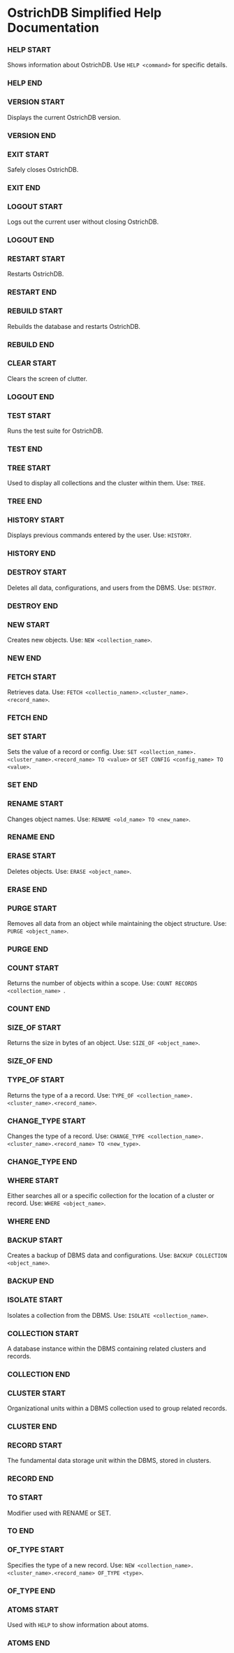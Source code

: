 # OstrichDB Simplified Help Documentation

### HELP START
Shows information about OstrichDB. Use `HELP <command>` for specific details.
### HELP END

### VERSION START
Displays the current OstrichDB version.
### VERSION END

### EXIT START
Safely closes OstrichDB.
### EXIT END

### LOGOUT START
Logs out the current user without closing OstrichDB.
### LOGOUT END

### RESTART START
Restarts OstrichDB.
### RESTART END

### REBUILD START
Rebuilds the database and restarts OstrichDB.
### REBUILD END

### CLEAR START
Clears the screen of clutter.
### LOGOUT END

### TEST START
Runs the test suite for OstrichDB.
### TEST END

### TREE START
Used to display all collections and the cluster within them. Use: `TREE`.
### TREE END

### HISTORY START
Displays previous commands entered by the user. Use: `HISTORY`.
### HISTORY END

### DESTROY START
Deletes all data, configurations, and users from the DBMS. Use: `DESTROY`.
### DESTROY END

### NEW START
Creates new objects. Use: `NEW <collection_name>`.
### NEW END

### FETCH START
Retrieves data. Use: `FETCH <collectio_namen>.<cluster_name>.<record_name>`.
### FETCH END

### SET START
Sets the value of a record or config. Use: `SET <collection_name>.<cluster_name>.<record_name> TO <value>` or `SET CONFIG <config_name> TO <value>`.
### SET END

### RENAME START
Changes object names. Use: `RENAME <old_name> TO <new_name>`.
### RENAME END

### ERASE START
Deletes objects. Use: `ERASE <object_name>`.
### ERASE END

### PURGE START
Removes all data from an object while maintaining the object structure. Use: `PURGE <object_name>`.
### PURGE END

### COUNT START
Returns the number of objects within a scope. Use: `COUNT RECORDS <collection_name> `.
### COUNT END

### SIZE_OF START
Returns the size in bytes of an object. Use: `SIZE_OF <object_name>`.
### SIZE_OF END

### TYPE_OF START
Returns the type of a a record. Use: `TYPE_OF <collection_name>.<cluster_name>.<record_name>`.

### CHANGE_TYPE START
Changes the type of a record. Use: `CHANGE_TYPE <collection_name>.<cluster_name>.<record_name> TO <new_type>`.
### CHANGE_TYPE END

### WHERE START
Either searches all or a specific collection for the location of a cluster or record. Use: `WHERE <object_name>`.
### WHERE END

### BACKUP START
Creates a backup of DBMS data and configurations. Use: `BACKUP COLLECTION <object_name>`.
### BACKUP END

### ISOLATE START
Isolates a collection from the DBMS. Use: `ISOLATE <collection_name>`.

### COLLECTION START
A database instance within the DBMS containing related clusters and records.
### COLLECTION END

### CLUSTER START
Organizational units within a DBMS collection used to group related records.
### CLUSTER END

### RECORD START
The fundamental data storage unit within the DBMS, stored in clusters.
### RECORD END

### TO START
Modifier used with RENAME or SET.
### TO END

### OF_TYPE START
Specifies the type of a new record. Use: `NEW <collection_name>.<cluster_name>.<record_name> OF_TYPE <type>`.
### OF_TYPE END

### ATOMS START
Used with `HELP` to show information about atoms.
### ATOMS END
